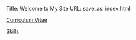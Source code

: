 Title: Welcome to My Site
URL:
save_as: index.html


[Curriculum Vitae]({filename}/pages/cv.md)

[Skills]({filename}/pages/skills.md)

